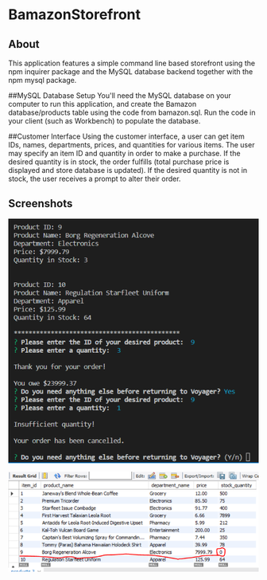 # BamazonStorefront

## About
This application features a simple command line based storefront using the npm inquirer package and the MySQL database backend together with the npm mysql package.

##MySQL Database Setup
You'll need the MySQL database on your computer to run this application, and create the Bamazon database/products table using the code from bamazon.sql. Run the code in your client (such as Workbench) to populate the database.

##Customer Interface
Using the customer interface, a user can get item IDs, names, departments, prices, and quantities for various items. The user may specify an item ID and quantity in order to make a purchase. If the desired quantity is in stock, the order fulfills (total purchase price is displayed and store database is updated). If the desired quantity is not in stock, the user receives a prompt to alter their order.

## Screenshots

![CLI](https://github.com/reneegrinnell/BamazonStorefront/blob/master/images/purchasing.PNG)

![DB](https://github.com/reneegrinnell/BamazonStorefront/blob/master/images/borg.PNG)